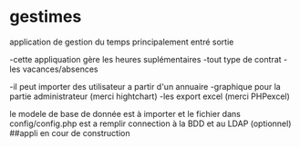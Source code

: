 # gestimes
application de gestion du temps principalement entré sortie

-cette appliquation gère les heures suplémentaires
-tout type de contrat
-les vacances/absences


-il peut importer des utilisateur a partir d'un annuaire
-graphique pour la partie administrateur (merci hightchart)
-les export excel (merci PHPexcel)

le modele de base de donnée est à importer et le fichier dans config/config.php est a remplir connection à la BDD et au LDAP (optionnel)
##appli en cour de construction

